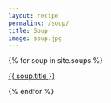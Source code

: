 ```yaml
---
layout: recipe
permalink: /soup/
title: Soup
image: soup.jpg
---
```


{% for soup in site.soups %}
<p><a href="{{ site.baseurl }}{{ soup.url }}">{{ soup.title }}</a></p>
{% endfor %}